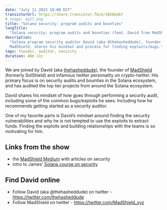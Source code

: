 ```yaml
---
date: "July 11 2023 18:00 EST"
transistorUrl: https://share.transistor.fm/e/385bbeb7
# image: ep27.png
title: "Solana security: program audits and bounties"
longTitle:
  "Solana security: program audits and bounties (feat. David from MadShield)"
description:
  "Solana program security auditor David (aka @thehasheddude), founder of
  MadShield, shares his mindset and process for finding exploits/bugs."
tags: founder, auditor, security
duration: 48m 11s
---
```


We are joined by David (aka [thehasheddude](https://twitter.com/thehasheddude)),
the founder of [MadShield](https://www.madshield.xyz/) (formerly SolShield) and
infamous twitter personality on crypto-twitter. His primary focus is on security
audits and bounties in the Solana ecosystem, and has audited the top tier
projects from around the Solana ecosystem.

David shares his mindset of how goes through performing a security audit,
including some of the common bugs/exploits he sees. Including how he recommends
getting started as a security auditor.

One of my favorite parts is David’s mindset around finding the security
vulnerabilities and why he is not tempted to use the exploits to extract funds.
Finding the exploits and building relationships with the teams is so motivating
for him.

## Links from the show

- the [MadShield Medium](https://medium.com/@madshield) with articles on
  security
- intro to James’
  [Solana course on security](https://www.soldev.app/course/security-intro)

## Find David online

- Follow David (aka @thehasheddude) on twitter -
  https://twitter.com/thehasheddude
- Follow MadShield on twitter - https://twitter.com/MadShield_xyz
